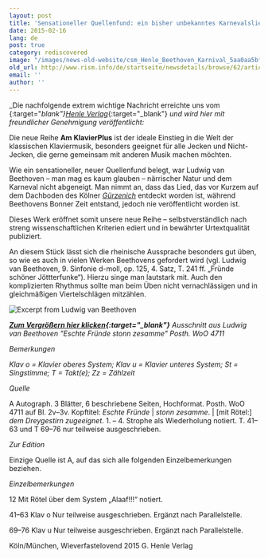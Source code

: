 ```yaml
---
layout: post
title: 'Sensationeller Quellenfund: ein bisher unbekanntes Karnevalslied von Beethoven!'
date: 2015-02-16
lang: de
post: true
category: rediscovered
image: "/images/news-old-website/csm_Henle_Beethoven_Karnival_5aa0aa5bff.jpg"
old_url: http://www.rism.info/de/startseite/newsdetails/browse/62/article/64/sensational-new-source-a-previously-unknown-carnival-song-by-beethoven.html
email: ''
author: ''
---
```



_Die nachfolgende extrem wichtige Nachricht erreichte uns vom [](http://www.henle.de/blog/de/2015/02/12/narrische-beethovenquelle-entdeckt/#more-4378){:target="_blank"}_[_Henle Verlag_](http://www.henle.de/blog/de/2015/02/12/narrische-beethovenquelle-entdeckt/){:target="_blank"} _und wird hier mit freundlicher Genehmigung veröffentlicht:_





Die neue Reihe **Am KlavierPlus** ist der ideale Einstieg in die Welt der klassischen Klaviermusik, besonders geeignet für alle Jecken und Nicht-Jecken, die gerne gemeinsam mit anderen Musik machen möchten.

Wie ein sensationeller, neuer Quellenfund belegt, war Ludwig van Beethoven – man mag es kaum glauben – närrischer Natur und dem Karneval nicht abgeneigt. Man nimmt an, dass das Lied, das vor Kurzem auf dem Dachboden des Kölner _[Gürzenich](http://www.koelnkongress.de/wDeutsch/locations/guerzenich/historie.php)_ entdeckt worden ist, während Beethovens Bonner Zeit entstand, jedoch nie veröffentlicht worden ist.

Dieses Werk eröffnet somit unsere neue Reihe – selbstverständlich nach streng wissenschaftlichen Kriterien ediert und in bewährter Urtextqualität publiziert.

An diesem Stück lässt sich die rheinische Aussprache besonders gut üben, so wie es auch in vielen Werken Beethovens gefordert wird (vgl. Ludwig van Beethoven, 9. Sinfonie d-moll, op. 125, 4. Satz, T. 241 ff. „Fründe schöner Jöttterfunke“). Hierzu singe man lautstark mit. Auch den komplizierten Rhythmus sollte man beim Üben nicht vernachlässigen und in gleichmäßigen Viertelschlägen mitzählen.



![Excerpt from Ludwig van Beethoven](http://www.henle.de/blog/en/files/2015/02/Posth.-WoO-4711.jpg)



_**[Zum Vergrößern hier klicken](http://www.henle.de/blog/en/files/2015/02/Posth.-WoO-4711.jpg){:target="_blank"}**
Ausschnitt aus Ludwig van Beethoven "Eschte Fründe stonn zesamme" Posth. WoO 4711_





_Bemerkungen_

_Klav o = Klavier oberes System; Klav u = Klavier unteres System; St = Singstimme; T = Takt(e); Zz = Zählzeit_

_Quelle_

A Autograph. 3 Blätter, 6 beschriebene Seiten, Hochformat. Posth. WoO 4711 auf Bl. 2v–3v. Kopftitel: _Eschte Fründe_ | _stonn zesamme_. | [mit Rötel:] _dem Dreygestirn zugeeignet_. 1. – 4. Strophe als Wiederholung notiert. T. 41–63 und T 69–76 nur teilweise ausgeschrieben.

_Zur Edition_

Einzige Quelle ist A, auf das sich alle folgenden Einzelbemerkungen beziehen.

_Einzelbemerkungen_

12  Mit Rötel über dem System „Alaaf!!!“ notiert.

41–63 Klav o Nur teilweise ausgeschrieben. Ergänzt nach Parallelstelle.

69–76 Klav u Nur teilweise ausgeschrieben. Ergänzt nach Parallelstelle.



Köln/München, Wieverfastelovend 2015
G. Henle Verlag

<script type="text/javascript">var switchTo5x=true;</script><script type="text/javascript" src="http://w.sharethis.com/button/buttons.js"></script><script type="text/javascript">stLight.options({publisher: "9b601438-1ce1-49d8-bfd7-9cff5df54c17", doNotHash: false, doNotCopy: false, hashAddressBar: false});</script>